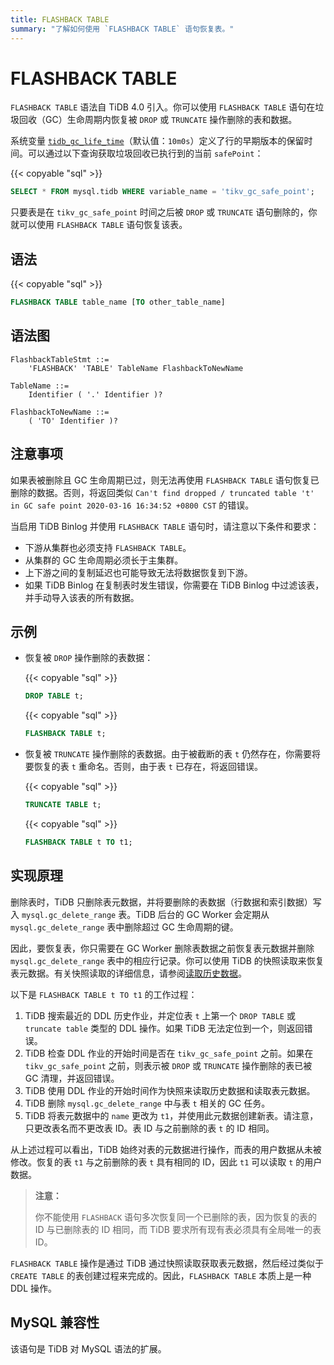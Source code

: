 ```yaml
---
title: FLASHBACK TABLE
summary: "了解如何使用 `FLASHBACK TABLE` 语句恢复表。"
---
```


# FLASHBACK TABLE

`FLASHBACK TABLE` 语法自 TiDB 4.0 引入。你可以使用 `FLASHBACK TABLE` 语句在垃圾回收（GC）生命周期内恢复被 `DROP` 或 `TRUNCATE` 操作删除的表和数据。

系统变量 [`tidb_gc_life_time`](/system-variables.md#tidb_gc_life_time-new-in-v50)（默认值：`10m0s`）定义了行的早期版本的保留时间。可以通过以下查询获取垃圾回收已执行到的当前 `safePoint`：

{{< copyable "sql" >}}

```sql
SELECT * FROM mysql.tidb WHERE variable_name = 'tikv_gc_safe_point';
```

只要表是在 `tikv_gc_safe_point` 时间之后被 `DROP` 或 `TRUNCATE` 语句删除的，你就可以使用 `FLASHBACK TABLE` 语句恢复该表。

## 语法

{{< copyable "sql" >}}

```sql
FLASHBACK TABLE table_name [TO other_table_name]
```

## 语法图

```ebnf+diagram
FlashbackTableStmt ::=
    'FLASHBACK' 'TABLE' TableName FlashbackToNewName

TableName ::=
    Identifier ( '.' Identifier )?

FlashbackToNewName ::=
    ( 'TO' Identifier )?
```

## 注意事项

如果表被删除且 GC 生命周期已过，则无法再使用 `FLASHBACK TABLE` 语句恢复已删除的数据。否则，将返回类似 `Can't find dropped / truncated table 't' in GC safe point 2020-03-16 16:34:52 +0800 CST` 的错误。

当启用 TiDB Binlog 并使用 `FLASHBACK TABLE` 语句时，请注意以下条件和要求：

* 下游从集群也必须支持 `FLASHBACK TABLE`。
* 从集群的 GC 生命周期必须长于主集群。
* 上下游之间的复制延迟也可能导致无法将数据恢复到下游。
* 如果 TiDB Binlog 在复制表时发生错误，你需要在 TiDB Binlog 中过滤该表，并手动导入该表的所有数据。

## 示例

- 恢复被 `DROP` 操作删除的表数据：

    {{< copyable "sql" >}}

    ```sql
    DROP TABLE t;
    ```

    {{< copyable "sql" >}}

    ```sql
    FLASHBACK TABLE t;
    ```

- 恢复被 `TRUNCATE` 操作删除的表数据。由于被截断的表 `t` 仍然存在，你需要将要恢复的表 `t` 重命名。否则，由于表 `t` 已存在，将返回错误。

    {{< copyable "sql" >}}

    ```sql
    TRUNCATE TABLE t;
    ```

    {{< copyable "sql" >}}

    ```sql
    FLASHBACK TABLE t TO t1;
    ```

## 实现原理

删除表时，TiDB 只删除表元数据，并将要删除的表数据（行数据和索引数据）写入 `mysql.gc_delete_range` 表。TiDB 后台的 GC Worker 会定期从 `mysql.gc_delete_range` 表中删除超过 GC 生命周期的键。

因此，要恢复表，你只需要在 GC Worker 删除表数据之前恢复表元数据并删除 `mysql.gc_delete_range` 表中的相应行记录。你可以使用 TiDB 的快照读取来恢复表元数据。有关快照读取的详细信息，请参阅[读取历史数据](/read-historical-data.md)。

以下是 `FLASHBACK TABLE t TO t1` 的工作过程：

1. TiDB 搜索最近的 DDL 历史作业，并定位表 `t` 上第一个 `DROP TABLE` 或 `truncate table` 类型的 DDL 操作。如果 TiDB 无法定位到一个，则返回错误。
2. TiDB 检查 DDL 作业的开始时间是否在 `tikv_gc_safe_point` 之前。如果在 `tikv_gc_safe_point` 之前，则表示被 `DROP` 或 `TRUNCATE` 操作删除的表已被 GC 清理，并返回错误。
3. TiDB 使用 DDL 作业的开始时间作为快照来读取历史数据和读取表元数据。
4. TiDB 删除 `mysql.gc_delete_range` 中与表 `t` 相关的 GC 任务。
5. TiDB 将表元数据中的 `name` 更改为 `t1`，并使用此元数据创建新表。请注意，只更改表名而不更改表 ID。表 ID 与之前删除的表 `t` 的 ID 相同。

从上述过程可以看出，TiDB 始终对表的元数据进行操作，而表的用户数据从未被修改。恢复的表 `t1` 与之前删除的表 `t` 具有相同的 ID，因此 `t1` 可以读取 `t` 的用户数据。

> **注意：**
>
> 你不能使用 `FLASHBACK` 语句多次恢复同一个已删除的表，因为恢复的表的 ID 与已删除表的 ID 相同，而 TiDB 要求所有现有表必须具有全局唯一的表 ID。

`FLASHBACK TABLE` 操作是通过 TiDB 通过快照读取获取表元数据，然后经过类似于 `CREATE TABLE` 的表创建过程来完成的。因此，`FLASHBACK TABLE` 本质上是一种 DDL 操作。

## MySQL 兼容性

该语句是 TiDB 对 MySQL 语法的扩展。
